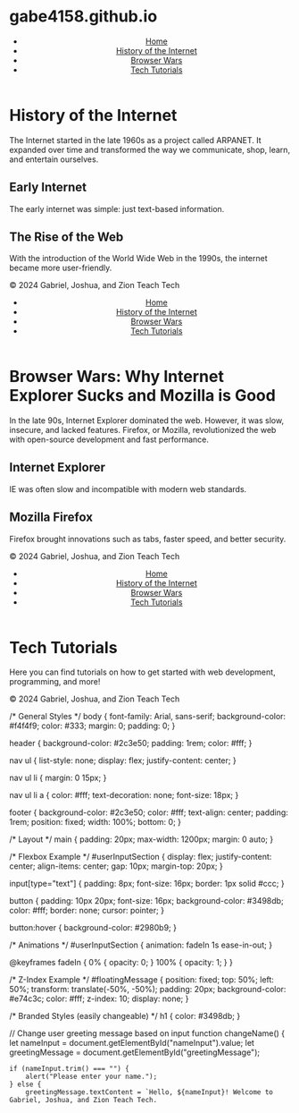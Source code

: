 # gabe4158.github.io

<!DOCTYPE html>
<html lang="en">
<head>
    <meta charset="UTF-8">
    <meta name="viewport" content="width=device-width, initial-scale=1.0">
    <title>History of the Internet</title>
    <link rel="stylesheet" href="css/style.css">
</head>
<body>
    <header>
        <nav>
            <ul>
                <li><a href="index.html">Home</a></li>
                <li><a href="history.html">History of the Internet</a></li>
                <li><a href="browserwars.html">Browser Wars</a></li>
                <li><a href="teachtech.html">Tech Tutorials</a></li>
            </ul>
        </nav>
    </header>
    <main>
        <h1>History of the Internet</h1>
        <p>The Internet started in the late 1960s as a project called ARPANET. It expanded over time and transformed the way we communicate, shop, learn, and entertain ourselves.</p>
        <section id="internetHistory">
            <h2>Early Internet</h2>
            <p>The early internet was simple: just text-based information.</p>
            <h2>The Rise of the Web</h2>
            <p>With the introduction of the World Wide Web in the 1990s, the internet became more user-friendly.</p>
        </section>
    </main>
    <footer>
        <p>&copy; 2024 Gabriel, Joshua, and Zion Teach Tech</p>
    </footer>
</body>
</html>
<!DOCTYPE html>
<html lang="en">
<head>
    <meta charset="UTF-8">
    <meta name="viewport" content="width=device-width, initial-scale=1.0">
    <title>Browser Wars</title>
    <link rel="stylesheet" href="css/style.css">
</head>
<body>
    <header>
        <nav>
            <ul>
                <li><a href="index.html">Home</a></li>
                <li><a href="history.html">History of the Internet</a></li>
                <li><a href="browserwars.html">Browser Wars</a></li>
                <li><a href="teachtech.html">Tech Tutorials</a></li>
            </ul>
        </nav>
    </header>
    <main>
        <h1>Browser Wars: Why Internet Explorer Sucks and Mozilla is Good</h1>
        <p>In the late 90s, Internet Explorer dominated the web. However, it was slow, insecure, and lacked features. Firefox, or Mozilla, revolutionized the web with open-source development and fast performance.</p>
        <section id="browserComparison">
            <h2>Internet Explorer</h2>
            <p>IE was often slow and incompatible with modern web standards.</p>
            <h2>Mozilla Firefox</h2>
            <p>Firefox brought innovations such as tabs, faster speed, and better security.</p>
        </section>
    </main>
    <footer>
        <p>&copy; 2024 Gabriel, Joshua, and Zion Teach Tech</p>
    </footer>
</body>
</html>
<!DOCTYPE html>
<html lang="en">
<head>
    <meta charset="UTF-8">
    <meta name="viewport" content="width=device-width, initial-scale=1.0">
    <title>Tech Tutorials</title>
    <link rel="stylesheet" href="css/style.css">
</head>
<body>
    <header>
        <nav>
            <ul>
                <li><a href="index.html">Home</a></li>
                <li><a href="history.html">History of the Internet</a></li>
                <li><a href="browserwars.html">Browser Wars</a></li>
                <li><a href="teachtech.html">Tech Tutorials</a></li>
            </ul>
        </nav>
    </header>
    <main>
        <h1>Tech Tutorials</h1>
        <p>Here you can find tutorials on how to get started with web development, programming, and more!</p>
    </main>
    <footer>
        <p>&copy; 2024 Gabriel, Joshua, and Zion Teach Tech</p>
    </footer>
</body>
</html>
/* General Styles */
body {
    font-family: Arial, sans-serif;
    background-color: #f4f4f9;
    color: #333;
    margin: 0;
    padding: 0;
}

header {
    background-color: #2c3e50;
    padding: 1rem;
    color: #fff;
}

nav ul {
    list-style: none;
    display: flex;
    justify-content: center;
}

nav ul li {
    margin: 0 15px;
}

nav ul li a {
    color: #fff;
    text-decoration: none;
    font-size: 18px;
}

footer {
    background-color: #2c3e50;
    color: #fff;
    text-align: center;
    padding: 1rem;
    position: fixed;
    width: 100%;
    bottom: 0;
}

/* Layout */
main {
    padding: 20px;
    max-width: 1200px;
    margin: 0 auto;
}

/* Flexbox Example */
#userInputSection {
    display: flex;
    justify-content: center;
    align-items: center;
    gap: 10px;
    margin-top: 20px;
}

input[type="text"] {
    padding: 8px;
    font-size: 16px;
    border: 1px solid #ccc;
}

button {
    padding: 10px 20px;
    font-size: 16px;
    background-color: #3498db;
    color: #fff;
    border: none;
    cursor: pointer;
}

button:hover {
    background-color: #2980b9;
}

/* Animations */
#userInputSection {
    animation: fadeIn 1s ease-in-out;
}

@keyframes fadeIn {
    0% {
        opacity: 0;
    }
    100% {
        opacity: 1;
    }
}

/* Z-Index Example */
#floatingMessage {
    position: fixed;
    top: 50%;
    left: 50%;
    transform: translate(-50%, -50%);
    padding: 20px;
    background-color: #e74c3c;
    color: #fff;
    z-index: 10;
    display: none;
}

/* Branded Styles (easily changeable) */
h1 {
    color: #3498db;
}

  // Change user greeting message based on input
function changeName() {
    let nameInput = document.getElementById("nameInput").value;
    let greetingMessage = document.getElementById("greetingMessage");

    if (nameInput.trim() === "") {
        alert("Please enter your name.");
    } else {
        greetingMessage.textContent = `Hello, ${nameInput}! Welcome to Gabriel, Joshua, and Zion Teach Tech.
  
